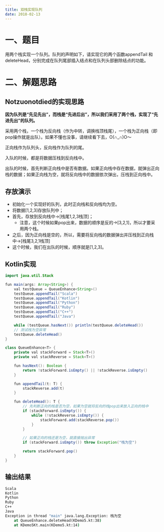 ```yaml
---
title: 双栈实现队列
date: 2018-02-13
---
```


# 一、题目

用两个栈实现一个队列。队列的声明如下，请实现它的两个函数appendTail 和deleteHead，分别完成在队列尾部插入结点和在队列头部删除结点的功能。

# 二、解题思路

## Notzuonotdied的实现思路

**因为队列是“先见先出”，而栈是“先进后出”，所以我们采用了两个栈，实现了“先进先出”的队列。**

采用两个栈，一个栈为反向栈（作为中转，调换栈顶栈尾），一个栈为正向栈（即pop操作就是出队）。如果不懂也没事，请继续看下去，O(∩_∩)O～

正向栈作为队列头，反向栈作为队列的尾。

入队的时候，都是将数据压栈到反向栈中。

出队的时候，首先判断正向栈中是否有数据。如果正向栈中存在数据，就弹出正向栈的数据；如果正向栈为空，就将反向栈中的数据依次弹出，压栈到正向栈中。

## 存放演示

 - 初始化一个实现好的队列，此时正向栈和反向栈均为空。
 - 将数据[1,2,3]存放队列中；
 - 首先，存放到反向栈中->[栈尾1,2,3栈顶]；
    - 注意，这个时候如果pop出来，数据的顺序是反的->[3,2,1]，所以才要采用两个栈。
 - 之后，因为正向栈是空的，所以，需要将反向栈的数据弹出并压栈到正向栈中->[栈尾3,2,1栈顶]
 - 这个时候，我们在出队的时候，顺序就是[1,2,3]。

## Kotlin实现

``` java
import java.util.Stack

fun main(args: Array<String>) {
    val testQueue = QueueEnhance<String>()
    testQueue.appendTail("Scala")
    testQueue.appendTail("Kotlin")
    testQueue.appendTail("Python")
    testQueue.appendTail("Ruby")
    testQueue.appendTail("C++")
    testQueue.appendTail("Java")

    while (testQueue.hasNext()) println(testQueue.deleteHead())
    // 测试栈为空异常
    testQueue.deleteHead()
}

class QueueEnhance<T> {
    private val stackForward = Stack<T>()
    private val stackReverse = Stack<T>()

    fun hasNext(): Boolean {
        return !stackForward.isEmpty() || !stackReverse.isEmpty()
    }

    fun appendTail(t: T) {
        stackReverse.add(t)
    }

    fun deleteHead(): T {
        // 先判断正向的栈是否为空，如果为空就将反向的栈pop出来放入正向的栈中
        if (stackForward.isEmpty()) {
            while (!stackReverse.isEmpty()) {
                stackForward.add(stackReverse.pop())
            }
        }

        // 如果正向的栈还是为空，就直接抛出异常
        if (stackForward.isEmpty()) throw Exception("栈为空")

        return stackForward.pop()
    }
}
```

## 输出结果

``` cmd
Scala
Kotlin
Python
Ruby
C++
Java
Exception in thread "main" java.lang.Exception: 栈为空
	at QueueEnhance.deleteHead(KDemo5.kt:38)
	at KDemo5Kt.main(KDemo5.kt:14)
```
